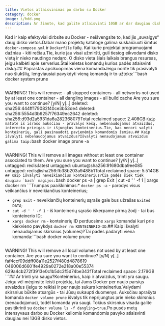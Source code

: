 ```yaml
---
title: Vietos atlaisvinimas po darbo su Docker
category: docker
image: i/hdd.png
description: Ar žinote, kad galite atlaisvinti 10GB ar dar daugiau disko vietos po darbo su Docker? Kaip valyti užsilikusius nenaudojamus konteinerius, atvaizdus, saugyklas ir kitus duomenis - šiame straipsnyje.
---
```


Kad ir kaip efektyviai dirbsite su Docker - neišvengsite to, kad jis „suvalgys“ daug disko vietos.Dabar mano projektų kataloge galima suskaičiuoti šimtus `docker-compose.yml` ir `Dockerfile` failų. Kai kurie projektai programuojami dažniau - kiti rečiau.Tie, kurie jau visai užmiršti, guli tiesiog eikvodami disko vietą ir nieko naudingo nedaro. O disko vieta šiais laikais brangus resursas, jeigu kalbėti apie serverius.Štai keletas komandų kurios padės atlaisvinti diską.## Paprastas apsikuopimas viena komandaJeigu norite tik prasivalyti nuo šiukšlių, lengviausiai pavykdyti vieną komandą ir to užteks:```bash
docker system prune
```
```
WARNING! This will remove:
        - all stopped containers
        - all networks not used by at least one container
        - all dangling images
        - all build cache
Are you sure you want to continue? [y/N] y[..]
deleted: sha256:444ff179082f40ce3b53de4
deleted: sha256:5554d3b9257f76349ec2642
deleted: sha256:d93d2a5931da6a282368079Total reclaimed space: 2.408GB
```Kaip matote iš išrašo auksčiau - pravalys kešą, nebenaudojamus atvaizdus, interneto prieigas ir išjungtus konteinerius.Tie, kas nenori valyti konteinerių, gali pasinaudoti pavienėmis komandomis žemiau.## Kaip išvalyti nebenaudojamus atvaizdus?Išvalyti nenaudojamus atvaizdus galima taip:```bash
docker image prune -a
```
```
WARNING! This will remove all images without
at least one container associated to them.
Are you sure you want to continue? [y/N] y[..]
untagged: redis:latest
untagged: ubuntu@sha256:91680dba9ee085
untagged: redis@sha256:fb38b203a9488b1Total reclaimed space: 5.514GB
```## Kaip išvalyti neveikiančius konteinerius?Čia padės šiek tiek daugiau `bash` magijos:```bash
docker ps -a | grep Exit | cut -d ' ' -f 1 | xargs docker rm
```Trumpas paaiškinimas:* `docker ps -a` - parodys visus veikiančius ir neveikiančius konteinerius;
* `grep Exit` - neveikiančių konteinerių sąraše gale bus užrašas `Exited DATA`;
* `cut -d ' ' -f 1` - iš konteinerių sąrašo iškerpame pirmą žodį - tai bus konteinerio ID;
* `xargs docker rm` - konteinerių ID perduosime `xargs` komandai kuri prie kiekvieno pavykdys `docker rm KONTEINERIO-ID`.## Kaip išvalyti nenaudojamus skirsnius (volumes)?Tai padės padaryti viena komanda:```bash
docker volume prune
```
```
WARNING! This will remove all local volumes not used
by at least one container.
Are you sure you want to continue? [y/N] y[..]
faf4ccf09ddff08a11e2527f480d4878619
046006d6601fe4929a0272e218a00e55374
629a4cb272f3913e0c1b5dc3f5d74be343fTotal reclaimed space: 2.179GB
```## Ar trinti yra saugu?Konteinerius, kaip ir atvaizdus, trinti yra saugu. Jeigu vėl mėginsite leisti projektą, tai Jums Docker per naujo parsiųs atvaizdus (jeigu to reikia) ir per naujo sukurs konteinerius.Valydami skirsnius būkite atsargūs - tai Jūsų sukaupti duomenys. Auksčiau aprašyta komanda `docker volume prune` išvalys tik neprijungtus prie nieko skirsnius (nenaudojamus), todėl komanda yra saugi. Tokius skirsnius visada galite pasitikrinti su `docker volume ls -f dangling=true`.Po pusės metų intensyvaus darbo su Docker keliomis komandomis pavyko atlaisvinti daugiau nei 13GB disko vietos.
